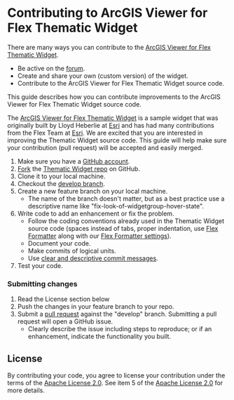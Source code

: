 # Contributing to ArcGIS Viewer for Flex Thematic Widget

There are many ways you can contribute to the [ArcGIS Viewer for Flex Thematic Widget](../../).

* Be active on the [forum](http://forums.arcgis.com/threads/76036-thematic-widget-flex).
* Create and share your own (custom version) of the widget.
* Contribute to the ArcGIS Viewer for Flex Thematic Widget source code.

This guide describes how you can contribute improvements to the ArcGIS Viewer for Flex Thematic Widget source code.

The [ArcGIS Viewer for Flex Thematic Widget](http://www.arcgis.com/home/item.html?id=ced1ad5fe30f4304adb056cdcbdc9ad0) is a sample widget that was originally built by Lloyd Heberlie at [Esri](http://www.esri.com) and has had many contributions from the Flex Team at [Esri](http://www.esri.com). We are excited that you are interested in improving the Thematic Widget source code. This guide will help make sure your contribution (pull request) will be accepted and easily merged.

1. Make sure you have a [GitHub account](https://github.com/signup/free).
2. [Fork](https://help.github.com/articles/fork-a-repo) the [Thematic Widget repo](../../) on GitHub.
3. Clone it to your local machine.
4. Checkout the [develop branch](../../tree/develop).
5. Create a new feature branch on your local machine.
	* The name of the branch doesn't matter, but as a best practice use a descriptive name like "fix-look-of-widgetgroup-hover-state".
6. Write code to add an enhancement or fix the problem.  
	* Follow the coding conventions already used in the Thematic Widget source code (spaces instead of tabs, proper indentation, use [Flex Formatter](http://sourceforge.net/projects/flexformatter/files/) along with our [Flex Formatter settings](https://github.com/Esri/arcgis-viewer-flex/blob/develop/FlexFormatter.properties)).
	* Document your code.
	* Make commits of logical units.
	* Use [clear and descriptive commit messages](http://tbaggery.com/2008/04/19/a-note-about-git-commit-messages.html).
7. Test your code.

### Submitting changes
1. Read the License section below
2. Push the changes in your feature branch to your repo.
3. Submit a [pull request](https://help.github.com/articles/using-pull-requests) against the "develop" branch.  Submitting a pull request will open a GitHub issue.
	* Clearly describe the issue including steps to reproduce; or if an enhancement, indicate the functionality you built.

## License
By contributing your code, you agree to license your contribution under the terms of the [Apache License 2.0](license.txt).  See item 5 of the [Apache License 2.0](license.txt) for more details.